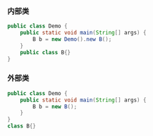 ### 内部类

```java
public class Demo {
	public static void main(String[] args) {
		B b = new Demo().new B();
	}
	public class B{}
}
```

### 外部类

```java
public class Demo {
	public static void main(String[] args) {
		B b = new B();
	}
}
class B{}
```

